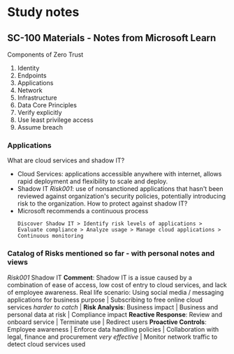 # Study notes
## SC-100 Materials - Notes from Microsoft Learn
Components of Zero Trust
1. Identity
2. Endpoints
3. Applications
4. Network
5. Infrastructure
6. Data
Core Principles
1. Verify explicitly
2. Use least privilege access
3. Assume breach

### Applications
What are cloud services and shadow IT?
- Cloud Services: applications accessible anywhere with internet, allows rapid deployment and flexibility to scale and deploy.
- Shadow IT *Risk001*: use of nonsanctioned applications that hasn't been reviewed against organization's security policies, potentially introducing risk to the organization.
How to protect against shadow IT?
- Microsoft recommends a continuous process
  ```
  Discover Shadow IT > Identify risk levels of applications > Evaluate compliance > Analyze usage > Manage cloud applications > Continuous monitoring
  ```

### Catalog of Risks mentioned so far - with personal notes and views
*Risk001* Shadow IT
__Comment__: Shadow IT is a issue caused by a combination of ease of access, low cost of entry to cloud services, and lack of employee awareness.
Real life scenario: Using social media / messaging applications for business purpose | Subscribing to free online cloud services *harder to catch* | 
__Risk Analysis__: Business impact | Business and personal data at risk | Compliance impact
__Reactive Response__: Review and onboard service | Terminate use | Redirect users 
__Proactive Controls__: Employee awareness | Enforce data handling policies | Collaboration with legal, finance and procurement *very effective* | Monitor network traffic to detect cloud services used
